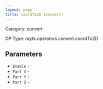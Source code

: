 ```yaml
---
layout: page
title: coordTo2D (convert)
---
```


Category: convert

OP Type: raytk.operators.convert.coordTo2D

## Parameters

* `Enable` - 
* `Part X` - 
* `Part Y` - 
* `Part Z` -
